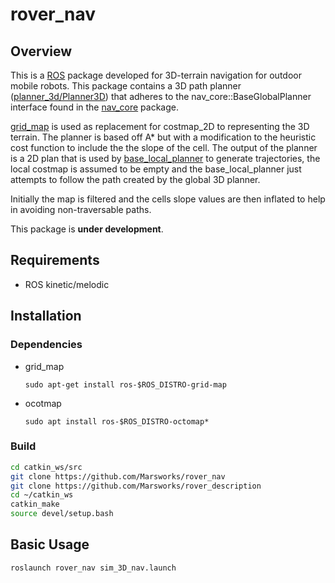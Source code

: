 # rover_nav
## Overview
This is a [ROS](https://www.ros.org/) package developed for 3D-terrain navigation for outdoor mobile robots. This package contains a 3D path planner ([planner_3d/Planner3D](https://github.com/Marsworks/rover_nav/tree/master/src)) that adheres to the nav_core::BaseGlobalPlanner interface found in the [nav_core](http://wiki.ros.org/nav_core) package. 

[grid_map](https://github.com/ANYbotics/grid_map) is used as replacement for costmap_2D to representing the 3D terrain. The planner is based off A* but with a modification to the heuristic cost function to include the the slope of the cell. The output of the planner is a 2D plan that is used by [base_local_planner](http://wiki.ros.org/base_local_planner) to generate trajectories, the local costmap is assumed to be empty and the base_local_planner just attempts to follow the path created by the global 3D planner.

Initially the map is filtered and the cells slope values are then inflated to help in avoiding non-traversable paths.

This package is **under development**.

## Requirements
 * ROS kinetic/melodic

## Installation
### Dependencies
* grid_map 
  ```shell
  sudo apt-get install ros-$ROS_DISTRO-grid-map
  ```
* ocotmap
  ```shell
  sudo apt install ros-$ROS_DISTRO-octomap*
  ```

### Build

```bash
cd catkin_ws/src
git clone https://github.com/Marsworks/rover_nav
git clone https://github.com/Marsworks/rover_description
cd ~/catkin_ws
catkin_make
source devel/setup.bash
```

## Basic Usage
  ```bash
  roslaunch rover_nav sim_3D_nav.launch
  ```